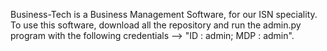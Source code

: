 
Business-Tech is a Business Management Software, for our ISN speciality.
To use this software, 
download all the repository and run the admin.py program with the following credentials --> "ID : admin; MDP : admin". 

